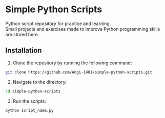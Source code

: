 # Simple Python Scripts

Python script repository for practice and learning.  
Small projects and exercises made to improve Python programming skills are stored here.

## Installation

1. Clone the repository by running the following command:

```bash
git clone https://github.com/Angi-1401/simple-python-scripts.git
```

2. Navigate to the directory:

```bash
cd simple-python-scripts
```

3. Run the scripts:

```bash
python script_name.py
```
